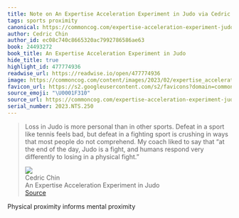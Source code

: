 ```yaml
---
title: Note on An Expertise Acceleration Experiment in Judo via Cedric Chin
tags: sports proximity
canonical: https://commoncog.com/expertise-acceleration-experiment-judo/
author: Cedric Chin
author_id: ec08c740c8665320ac7992786586ae63
book: 24493272
book_title: An Expertise Acceleration Experiment in Judo
hide_title: true
highlight_id: 477774936
readwise_url: https://readwise.io/open/477774936
image: https://commoncog.com/content/images/2023/02/expertise_acceleration_judo.jpg
favicon_url: https://s2.googleusercontent.com/s2/favicons?domain=commoncog.com
source_emoji: "\U0001F310"
source_url: https://commoncog.com/expertise-acceleration-experiment-judo/#:~:text=Loss%20in%20Judo,a%20physical%20fight.%E2%80%9D
serial_number: 2023.NTS.250
---
```

> Loss in Judo is more personal than in other sports. Defeat in a sport like tennis feels bad, but defeat in a fighting sport is crushing in ways that most people do not comprehend. My coach liked to say that “at the end of the day, Judo is a fight, and humans respond very differently to losing in a physical fight.”
> <div class="quoteback-footer"><div class="quoteback-avatar"><img class="mini-favicon" src="https://s2.googleusercontent.com/s2/favicons?domain=commoncog.com"></div><div class="quoteback-metadata"><div class="metadata-inner"><span style="display:none">FROM:</span><div aria-label="Cedric Chin" class="quoteback-author"> Cedric Chin</div><div aria-label="An Expertise Acceleration Experiment in Judo" class="quoteback-title"> An Expertise Acceleration Experiment in Judo</div></div></div><div class="quoteback-backlink"><a target="_blank" aria-label="go to the full text of this quotation" rel="noopener" href="https://commoncog.com/expertise-acceleration-experiment-judo/#:~:text=Loss%20in%20Judo,a%20physical%20fight.%E2%80%9D" class="quoteback-arrow"> Source</a></div></div>

Physical proximity informs mental proximity
